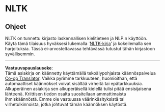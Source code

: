 <!--
CO_OP_TRANSLATOR_METADATA:
{
  "original_hash": "bf39bceb833cd628f224941dca8041df",
  "translation_date": "2025-09-05T01:32:33+00:00",
  "source_file": "6-NLP/4-Hotel-Reviews-1/assignment.md",
  "language_code": "fi"
}
-->
# NLTK

## Ohjeet

NLTK on tunnettu kirjasto laskennallisen kielitieteen ja NLP:n käyttöön. Käytä tämä tilaisuus hyväksesi lukemalla '[NLTK-kirja](https://www.nltk.org/book/)' ja kokeilemalla sen harjoituksia. Tässä ei-arvosteltavassa tehtävässä tutustut tähän kirjastoon syvällisemmin.

---

**Vastuuvapauslauseke**:  
Tämä asiakirja on käännetty käyttämällä tekoälypohjaista käännöspalvelua [Co-op Translator](https://github.com/Azure/co-op-translator). Vaikka pyrimme tarkkuuteen, huomioithan, että automaattiset käännökset voivat sisältää virheitä tai epätarkkuuksia. Alkuperäinen asiakirja sen alkuperäisellä kielellä tulisi pitää ensisijaisena lähteenä. Kriittisen tiedon osalta suositellaan ammattimaista ihmiskäännöstä. Emme ole vastuussa väärinkäsityksistä tai virhetulkinnoista, jotka johtuvat tämän käännöksen käytöstä.